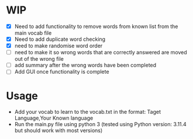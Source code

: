 # WIP
- [x] Need to add functionality to remove words from known list from the main vocab file
- [x] Need to add duplicate word checking
- [x] need to make randomise word order
- [ ] need to make it so wrong words that are correctly answered are moved out of the wrong file
- [ ] add summary after the wrong words have been completed
- [ ] Add GUI once functionality is complete
  
# Usage

- Add your vocab to learn to the vocab.txt in the format:   Taget Language,Your Known language
- Run the main.py file using python 3 (tested using Python version: 3.11.4 but should work with most versions)

